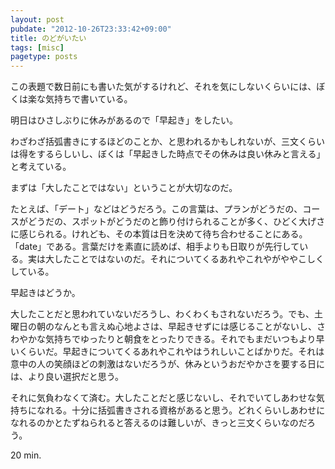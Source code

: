 ```yaml
---
layout: post
pubdate: "2012-10-26T23:33:42+09:00"
title: のどがいたい
tags: [misc]
pagetype: posts
---
```

この表題で数日前にも書いた気がするけれど、それを気にしないくらいには、ぼくは楽な気持ちで書いている。

明日はひさしぶりに休みがあるので「早起き」をしたい。

わざわざ括弧書きにするほどのことか、と思われるかもしれないが、三文くらいは得をするらしいし、ぼくは「早起きした時点でその休みは良い休みと言える」と考えている。

まずは「大したことではない」ということが大切なのだ。

たとえば、「デート」などはどうだろう。この言葉は、プランがどうだの、コースがどうだの、スポットがどうだのと飾り付けられることが多く、ひどく大げさに感じられる。けれども、その本質は日を決めて待ち合わせることにある。「date」である。言葉だけを素直に読めば、相手よりも日取りが先行している。実は大したことではないのだ。それについてくるあれやこれやがややこしくしている。

早起きはどうか。

大したことだと思われていないだろうし、わくわくもされないだろう。でも、土曜日の朝のなんとも言えぬ心地よさは、早起きせずには感じることがないし、さわやかな気持ちでゆったりと朝食をとったりできる。それでもまだいつもより早いくらいだ。早起きについてくるあれやこれやはうれしいことばかりだ。それは意中の人の笑顔ほどの刺激はないだろうが、休みというおだやかさを要する日には、より良い選択だと思う。

それに気負わなくて済む。大したことだと感じないし、それでいてしあわせな気持ちになれる。十分に括弧書きされる資格があると思う。どれくらいしあわせになれるのかとたずねられると答えるのは難しいが、きっと三文くらいなのだろう。

20 min.
